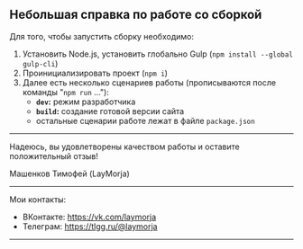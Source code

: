## Небольшая справка по работе со сборкой

Для того, чтобы запустить сборку необходимо:

1. Установить Node.js, установить глобально Gulp (`npm install --global gulp-cli`)
2. Проинициализировать проект (`npm i`)
3. Далее есть несколько сценариев работы (прописываются после команды "`npm run` ..."):
   - **`dev`:** режим разработчика
   - **`build`:** создание готовой версии сайта
   - остальные сценарии работе лежат в файле `package.json`
---

Надеюсь, вы удовлетворены качеством работы и оставите положительный отзыв!

Машенков Тимофей (LayMorja)

---

Мои контакты:

- ВКонтакте: https://vk.com/laymorja
- Телеграм: https://tlgg.ru/@laymorja

---
